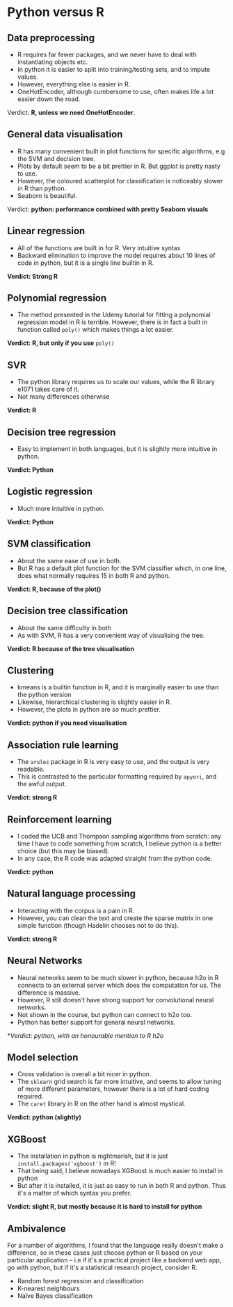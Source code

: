 # Python versus R

## Data preprocessing

- R requires far fewer packages, and we never have to deal with instantiating objects etc.
- In python it is easier to split into training/testing sets, and to impute values.
- However, everything else is easier in R.
- OneHotEncoder, although cumbersome to use, often makes life a lot easier down the road.

Verdict: **R, unless we need OneHotEncoder**.

## General data visualisation

- R has many convenient built in plot functions for specific algorithms, e.g the SVM and decision tree.
- Plots by default seem to be a bit prettier in R. But ggplot is pretty nasty to use.
- However, the coloured scatterplot for classification is noticeably slower in R than python.
- Seaborn is beautiful.

Verdict: **python: performance combined with pretty Seaborn visuals**

## Linear regression

- All of the functions are built in for R. Very intuitive syntax
- Backward elimination to improve the model requires about 10 lines of code in python, but it is a single line builtin in R.

**Verdict: Strong R**

## Polynomial regression

- The method presented in the Udemy tutorial for fitting a polynomial regression model in R is terrible. However, there is in fact a built in function called `poly()` which makes things a lot easier.

**Verdict: R, but only if you use** `poly()`

## SVR

- The python library requires us to scale our values, while the R library e1071 takes care of it.
- Not many differences otherwise

**Verdict: R**

## Decision tree regression

- Easy to implement in both languages, but it is slightly more intuitive in python.

**Verdict: Python**

## Logistic regression

- Much more intuitive in python.

**Verdict: Python**

## SVM classification

- About the same ease of use in both.
- But R has a default plot function for the SVM classifier which, in one line, does what normally requires 15 in both R and python.

**Verdict: R, because of the plot()**

## Decision tree classification

- About the same difficulty in both
- As with SVM, R has a very convenient way of visualising the tree.

**Verdict: R because of the tree visualisation**

## Clustering

- kmeans is a builtin function in R, and it is marginally easier to use than the python version
- Likewise, hierarchical clustering is slightly easier in R.
- However, the plots in python are *so* much prettier.

**Verdict: python if you need visualisation**

## Association rule learning

- The `arules` package in R is very easy to use, and the output is very readable.
- This is contrasted to the particular formatting required by `apyori`, and the awful output.

**Verdict: strong R**

## Reinforcement learning

- I coded the UCB and Thompson sampling algorithms from scratch: any time I have to code something from scratch, I believe python is a better choice (but this may be biased).
- In any case, the R code was adapted straight from the python code.

**Verdict: python**

## Natural language processing

- Interacting with the corpus is a pain in R.
- However, you can clean the text and create the sparse matrix in one simple function (though Hadelin chooses not to do this).

**Verdict: strong R**

## Neural Networks

- Neural networks seem to be much slower in python, because h2o in R connects to an external server which does the computation for us. The difference is massive.
- However, R still doesn't have strong support for convolutional neural networks.
- Not shown in the course, but python can connect to h2o too.
- Python has better support for general neural networks.

**Verdict: python, with an honourable mention to R h2o*

## Model selection

- Cross validation is overall a bit nicer in python.
- The `sklearn` grid search is far more intuitive, and seems to allow tuning of more different parameters, however there is a lot of hard coding required.
- The `caret` library in R on the other hand is almost mystical.

**Verdict: python (slightly)**

## XGBoost

- The installation in python is nightmarish, but it is just `install.packages('xgboost')` in R!
- That being said, I believe nowadays XGBoost is much easier to install in python
- But after it is installed, it is just as easy to run in both R and python. Thus it's a matter of which syntax you prefer.

**Verdict: slight R, but mostly because it is hard to install for python**

## Ambivalence

For a number of algorithms, I found that the language really doesn't make a difference, so in these cases just choose python or R based on your particular application – i.e if it's a practical project like a backend web app, go with python, but if it's a statistical research project, consider R.

- Random forest regression and classification
- K-nearest neighbours
- Naïve Bayes classification

